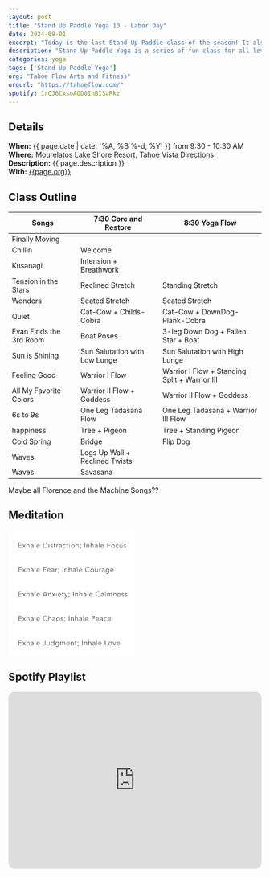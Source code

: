 ```yaml
---
layout: post
title: "Stand Up Paddle Yoga 10 - Labor Day"
date: 2024-09-01
excerpt: "Today is the last Stand Up Paddle class of the season! It also happens to be Labor Day, so the class honors those two milestones if you will."
description: "Stand Up Paddle Yoga is a series of fun class for all levels with flowing poses and breathwork to build stability, flexibility, and mindfulness. These classes will follow an arc of opening awareness, warm-up stretch, balancing poses, inversions, grounding poses, relaxation, and a cold plunge."
categories: yoga
tags: ['Stand Up Paddle Yoga']
org: "Tahoe Flow Arts and Fitness"
orgurl: "https://tahoeflow.com/"
spotify: 1rOJ6CxsoAOD0InBISaRkz
---
```


## Details

**When:** {{ page.date | date: '%A, %B %-d, %Y' }} from 9:30 - 10:30 AM   
**Where:** Mourelatos Lake Shore Resort, Tahoe Vista [Directions](https://www.google.com/maps/dir//6834+N+Lake+Blvd,+Tahoe+Vista,+CA+96148/@39.239939,-120.1344659,12z/data=!4m8!4m7!1m0!1m5!1m1!1s0x809964b0ff6493a3:0x7579cace84dcb8f8!2m2!1d-120.052065!2d39.239968?entry=ttu)   
**Description:** {{ page.description }}      
**With:** [{{page.org}}]({{page.orgurl}})

## Class Outline

Songs | 7:30 Core and Restore | 8:30 Yoga Flow   
---- | ---- | ---- |
Finally Moving |    |  
Chillin | Welcome |  
Kusanagi | Intension + Breathwork  |  
Tension in the Stars | Reclined Stretch | Standing Stretch
Wonders |  Seated Stretch  | Seated Stretch
Quiet | Cat-Cow + Childs-Cobra | Cat-Cow + DownDog-Plank-Cobra
Evan Finds the 3rd Room | Boat Poses  | 3-leg Down Dog + Fallen Star + Boat
Sun is Shining | Sun Salutation with Low Lunge  | Sun Salutation with High Lunge
Feeling Good | Warrior I Flow  | Warrior I Flow + Standing Split + Warrior III
All My Favorite Colors | Warrior II Flow + Goddess  | Warrior II Flow + Goddess
6s to 9s | One Leg Tadasana Flow  | One Leg Tadasana + Warrior III Flow
happiness | Tree  + Pigeon | Tree + Standing Pigeon
Cold Spring | Bridge  | Flip Dog
Waves | Legs Up Wall + Reclined Twists |  
Waves | Savasana  |  
Maybe all Florence and the Machine Songs??

## Meditation

<img src="/images/yoga/inhaleexhale.png" alt="review" width="50%" align="center"/>


## Spotify Playlist

<iframe style="border-radius:12px" src="https://open.spotify.com/embed/playlist/{{ page.spotify }}?utm_source=generator" width="100%" height="352" frameBorder="0" allowfullscreen="" allow="autoplay; clipboard-write; encrypted-media; fullscreen; picture-in-picture" loading="lazy"></iframe>  



